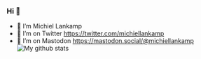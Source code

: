 ### Hi 👋

- 🔭 I’m Michiel Lankamp
- 🤔 I’m on Twitter https://twitter.com/michiellankamp
- 🤔 I’m on Mastodon <a rel="me" href="https://mastodon.social/@michiellankamp">https://mastodon.social/@michiellankamp</a>
![My github stats](https://github-readme-stats.vercel.app/api?username=mlankamp&show_icons=true)
